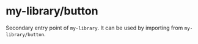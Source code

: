 # my-library/button

Secondary entry point of `my-library`. It can be used by importing from `my-library/button`.
